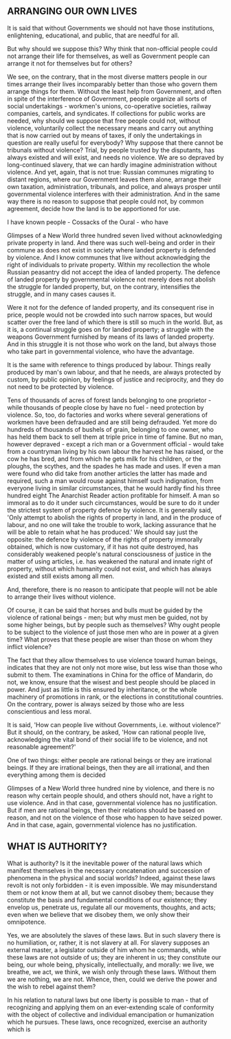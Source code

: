 ## ARRANGING OUR OWN LIVES

It is said that without Governments we should not have those institutions, enlightening, educational, and public, that are needful for all.

But why should we suppose this? Why think that non-official people could not arrange their life for themselves, as well as Government people can arrange it not for themselves but for others?

We see, on the contrary, that in the most diverse matters people in our times arrange their lives incomparably better than those who govern them arrange things for them. Without the least help from Government, and often in spite of the interference of Government, people organize all sorts of social undertakings - workmen's unions, co-operative societies, railway companies, cartels, and syndicates. If collections for public works are needed, why should we suppose that free people could not, without violence, voluntarily collect the necessary means and carry out anything that is now carried out by means of taxes, if only the undertakings in question are really useful for everybody? Why suppose that there cannot be tribunals without violence? Trial, by people trusted by the disputants, has always existed and will exist, and needs no violence. We are so depraved by long-continued slavery, that we can hardly imagine administration without violence. And yet, again, that is not true: Russian communes migrating to distant regions, where our Government leaves them alone, arrange their own taxation, administration, tribunals, and police, and always prosper until governmental violence interferes with their administration. And in the same way there is no reason to suppose that people could not, by common agreement, decide how the land is to be apportioned for use.

I have known people - Cossacks of the Oural - who have

Glimpses of a New World three hundred seven lived without acknowledging private property in land. And there was such well-being and order in their commune as does not exist in society where landed property is defended by violence. And I know communes that live without acknowledging the right of individuals to private property. Within my recollection the whole Russian peasantry did not accept the idea of landed property. The defence of landed property by governmental violence not merely does not abolish the struggle for landed property, but, on the contrary, intensifies the struggle, and in many cases causes it.

Were it not for the defence of landed property, and its consequent rise in price, people would not be crowded into such narrow spaces, but would scatter over the free land of which there is still so much in the world. But, as it is, a continual struggle goes on for landed property; a struggle with the weapons Government furnished by means of its laws of landed property. And in this struggle it is not those who work on the land, but always those who take part in governmental violence, who have the advantage.

It is the same with reference to things produced by labour. Things really produced by man's own labour, and that he needs, are always protected by custom, by public opinion, by feelings of justice and reciprocity, and they do not need to be protected by violence.

Tens of thousands of acres of forest lands belonging to one proprietor - while thousands of people close by have no fuel - need protection by violence. So, too, do factories and works where several generations of workmen have been defrauded and are still being defrauded. Yet more do hundreds of thousands of bushels of grain, belonging to one owner, who has held them back to sell them at triple price in time of famine. But no man, however depraved - except a rich man or a Government official - would take from a countryman living by his own labour the harvest he has raised, or the cow he has bred, and from which he gets milk for his children, or the ploughs, the scythes, and the spades he has made and uses. If even a man were found who did take from another articles the latter has made and required, such a man would rouse against himself such indignation, from everyone living in similar circumstances, that he would hardly find his three hundred eight The Anarchist Reader action profitable for himself. A man so immoral as to do it under such circumstances, would be sure to do it under the strictest system of property defence by violence. It is generally said, 'Only attempt to abolish the rights of property in land, and in the produce of labour, and no one will take the trouble to work, lacking assurance that he will be able to retain what he has produced.' We should say just the opposite: the defence by violence of the rights of property immorally obtained, which is now customary, if it has not quite destroyed, has considerably weakened people's natural consciousness of justice in the matter of using articles, i.e. has weakened the natural and innate right of property, without which humanity could not exist, and which has always existed and still exists among all men.

And, therefore, there is no reason to anticipate that people will not be able to arrange their lives without violence.

Of course, it can be said that horses and bulls must be guided by the violence of rational beings - men; but why must men be guided, not by some higher beings, but by people such as themselves? Why ought people to be subject to the violence of just those men who are in power at a given time? What proves that these people are wiser than those on whom they inflict violence?

The fact that they allow themselves to use violence toward human beings, indicates that they are not only not more wise, but less wise than those who submit to them. The examinations in China for the office of Mandarin, do not, we know, ensure that the wisest and best people should be placed in power. And just as little is this ensured by inheritance, or the whole machinery of promotions in rank, or the elections in constitutional countries. On the contrary, power is always seized by those who are less conscientious and less moral.

It is said, 'How can people live without Governments, i.e. without violence?' But it should, on the contrary, be asked, 'How can rational people live, acknowledging the vital bond of their social life to be violence, and not reasonable agreement?'

One of two things: either people are rational beings or they are irrational beings. If they are irrational beings, then they are all irrational, and then everything among them is decided

Glimpses of a New World three hundred nine by violence, and there is no reason why certain people should, and others should not, have a right to use violence. And in that case, governmental violence has no justification. But if men are rational beings, then their relations should be based on reason, and not on the violence of those who happen to have seized power. And in that case, again, governmental violence has no justification.


## WHAT IS AUTHORITY?

What is authority? Is it the inevitable power of the natural laws which manifest themselves in the necessary concatenation and succession of phenomena in the physical and social worlds? Indeed, against these laws revolt is not only forbidden - it is even impossible. We may misunderstand them or not know them at all, but we cannot disobey them; because they constitute the basis and fundamental conditions of our existence; they envelop us, penetrate us, regulate all our movements, thoughts, and acts; even when we believe that we disobey them, we only show their omnipotence.

Yes, we are absolutely the slaves of these laws. But in such slavery there is no humiliation, or, rather, it is not slavery at all. For slavery supposes an external master, a legislator outside of him whom he commands, while these laws are not outside of us; they are inherent in us; they constitute our being, our whole being, physically, intellectually, and morally: we live, we breathe, we act, we think, we wish only through these laws. Without them we are nothing, we are not. Whence, then, could we derive the power and the wish to rebel against them?

In his relation to natural laws but one liberty is possible to man - that of recognizing and applying them on an ever-extending scale of conformity with the object of collective and individual emancipation or humanization which he pursues. These laws, once recognized, exercise an authority which is